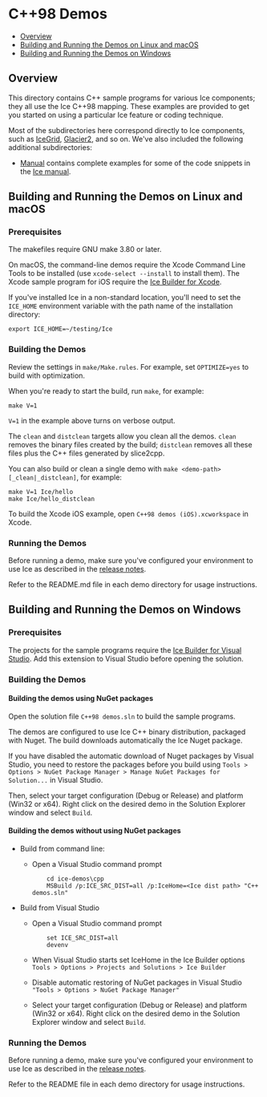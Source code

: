 # C++98 Demos

- [Overview](#overview)
- [Building and Running the Demos on Linux and macOS](#building-and-running-the-demos-on-linux-and-macos)
- [Building and Running the Demos on Windows](#building-and-running-the-demos-on-windows)
## Overview

This directory contains C++ sample programs for various Ice components; they all
use the Ice C++98 mapping. These examples are provided to get you started on using
a particular Ice feature or coding technique.

Most of the subdirectories here correspond directly to Ice components, such as
[IceGrid](./IceGrid), [Glacier2](./Glacier2), and so on. We've also included the
following additional subdirectories:

- [Manual](./Manual) contains complete examples for some of the code snippets
in the [Ice manual][1].

## Building and Running the Demos on Linux and macOS

### Prerequisites

The makefiles require GNU make 3.80 or later.

On macOS, the command-line demos require the Xcode Command Line Tools to be
installed (use `xcode-select --install` to install them). The Xcode sample
program for iOS require the [Ice Builder for Xcode][2].

If you've installed Ice in a non-standard location, you'll need to set the
`ICE_HOME` environment variable with the path name of the
installation directory:

    export ICE_HOME=~/testing/Ice

### Building the Demos

Review the settings in `make/Make.rules`. For example, set `OPTIMIZE=yes`
to build with optimization.

When you're ready to start the build, run `make`, for example:

    make V=1
    
`V=1` in the example above turns on verbose output.

The `clean` and `distclean` targets allow you clean all the demos. `clean`
removes the binary files created by the build; `distclean` removes all these
files plus the C++ files generated by slice2cpp.

You can also build or clean a single demo with `make <demo-path>[_clean|_distclean]`,
for example:

    make V=1 Ice/hello
    make Ice/hello_distclean

To build the Xcode iOS example, open `C++98 demos (iOS).xcworkspace` in Xcode.

### Running the Demos

Before running a demo, make sure you've configured your environment to use Ice
as described in the [release notes][3].

Refer to the README.md file in each demo directory for usage instructions.

## Building and Running the Demos on Windows

### Prerequisites

The projects for the sample programs require the [Ice Builder for Visual Studio][4].
Add this extension to Visual Studio before opening the solution.

### Building the Demos

#### Building the demos using NuGet packages

Open the solution file `C++98 demos.sln` to build the sample programs.

The demos are configured to use Ice C++ binary distribution, packaged with
Nuget. The build downloads automatically the Ice Nuget package. 

If you have disabled the automatic download of Nuget packages by Visual Studio,
you need to restore the packages before you build using 
`Tools > Options > NuGet Package Manager > Manage NuGet Packages for Solution...` in
Visual Studio.

Then, select your target configuration (Debug or Release) and platform (Win32
or x64). Right click on the desired demo in the Solution Explorer window and 
select `Build`.

#### Building the demos without using NuGet packages

- Build from command line:
  * Open a Visual Studio command prompt

            cd ice-demos\cpp
            MSBuild /p:ICE_SRC_DIST=all /p:IceHome=<Ice dist path> "C++ demos.sln"

- Build from Visual Studio
  * Open a Visual Studio command prompt

            set ICE_SRC_DIST=all
            devenv

  * When Visual Studio starts set IceHome in the Ice Builder options
    `Tools > Options > Projects and Solutions > Ice Builder`
  * Disable automatic restoring of NuGet packages in Visual Studio
    `"Tools > Options > NuGet Package Manager"`
  * Select your target configuration (Debug or Release) and platform (Win32 or x64). 
    Right click on the desired demo in the Solution Explorer window and select `Build`.

### Running the Demos

Before running a demo, make sure you've configured your environment to use Ice
as described in the [release notes][3].

Refer to the README file in each demo directory for usage instructions.

[1]: https://doc.zeroc.com/display/Ice37/Ice+Manual
[2]: https://github.com/zeroc-ice/ice-builder-xcode
[3]: https://doc.zeroc.com/display/Ice37/Ice+Release+Notes
[4]: https://github.com/zeroc-ice/ice-builder-visualstudio
